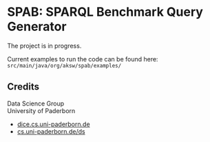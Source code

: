 # SPAB: SPARQL Benchmark Query Generator

The project is in progress.

Current examples to run the code can be found here:  
`src/main/java/org/aksw/spab/examples/`

## Credits

Data Science Group  
University of Paderborn

* [dice.cs.uni-paderborn.de](http://dice.cs.uni-paderborn.de/)
* [cs.uni-paderborn.de/ds](http://cs.uni-paderborn.de/ds/)